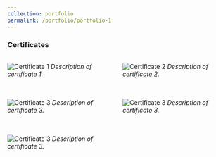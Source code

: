 ```yaml
---
collection: portfolio
permalink: /portfolio/portfolio-1
---
```


### Certificates

<div style="display: grid; grid-template-columns: repeat(auto-fit, minmax(200px, 1fr)); gap: 20px;">

![Certificate 1](Certificate1.jpg)
*Description of certificate 1.*

![Certificate 2](Certificate2.jpg)
*Description of certificate 2.*

![Certificate 3](Certificate3.jpg)
*Description of certificate 3.*

![Certificate 3](Certificate4.jpg)
*Description of certificate 3.*

![Certificate 3](Certificate5.jpg)
*Description of certificate 3.*

</div>
  
